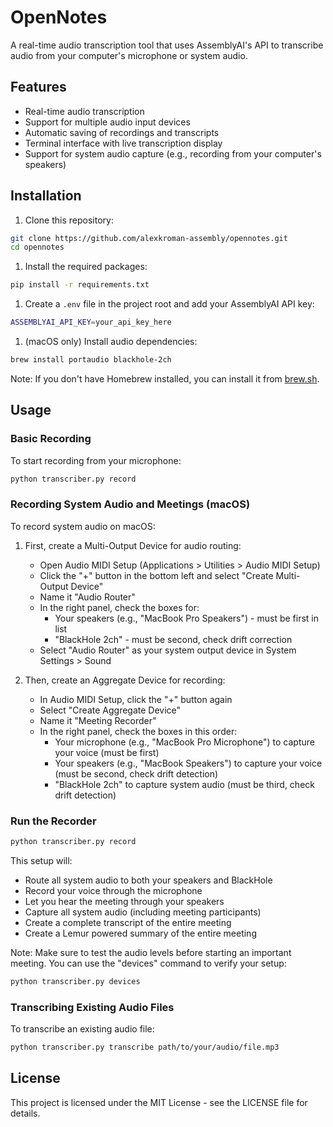 # OpenNotes

A real-time audio transcription tool that uses AssemblyAI's API to transcribe audio from your computer's microphone or system audio.

## Features

- Real-time audio transcription
- Support for multiple audio input devices
- Automatic saving of recordings and transcripts
- Terminal interface with live transcription display
- Support for system audio capture (e.g., recording from your computer's speakers)

## Installation

1. Clone this repository:

```bash
git clone https://github.com/alexkroman-assembly/opennotes.git
cd opennotes
```

1. Install the required packages:

```bash
pip install -r requirements.txt
```

1. Create a `.env` file in the project root and add your AssemblyAI API key:

```bash
ASSEMBLYAI_API_KEY=your_api_key_here
```

1. (macOS only) Install audio dependencies:

```bash
brew install portaudio blackhole-2ch
```

Note: If you don't have Homebrew installed, you can install it from [brew.sh](https://brew.sh).

## Usage

### Basic Recording

To start recording from your microphone:

```bash
python transcriber.py record
```

### Recording System Audio and Meetings (macOS)

To record system audio on macOS:

1. First, create a Multi-Output Device for audio routing:
   - Open Audio MIDI Setup (Applications > Utilities > Audio MIDI Setup)
   - Click the "+" button in the bottom left and select "Create Multi-Output Device"
   - Name it "Audio Router"
   - In the right panel, check the boxes for:
     - Your speakers (e.g., "MacBook Pro Speakers") - must be first in list
     - "BlackHole 2ch" - must be second, check drift correction
   - Select "Audio Router" as your system output device in System Settings > Sound

1. Then, create an Aggregate Device for recording:
   - In Audio MIDI Setup, click the "+" button again
   - Select "Create Aggregate Device"
   - Name it "Meeting Recorder"
   - In the right panel, check the boxes in this order:
     - Your microphone (e.g., "MacBook Pro Microphone") to capture your voice (must be first)
     - Your speakers (e.g., "MacBook Speakers") to capture your voice (must be second, check drift detection)
     - "BlackHole 2ch" to capture system audio (must be third, check drift detection)

### Run the Recorder

```bash
python transcriber.py record
```

This setup will:

- Route all system audio to both your speakers and BlackHole
- Record your voice through the microphone
- Let you hear the meeting through your speakers
- Capture all system audio (including meeting participants)
- Create a complete transcript of the entire meeting
- Create a Lemur powered summary of the entire meeting

Note: Make sure to test the audio levels before starting an important meeting. You can use the "devices" command to verify your setup:

```bash
python transcriber.py devices
```

### Transcribing Existing Audio Files

To transcribe an existing audio file:

```bash
python transcriber.py transcribe path/to/your/audio/file.mp3
```

## License

This project is licensed under the MIT License - see the LICENSE file for details.

